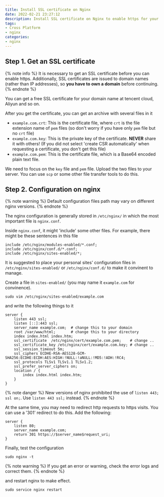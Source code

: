 ```yaml
---
title: Install SSL certificate on Nginx
date: 2022-02-21 23:27:12
description: Install SSL certificate on Nginx to enable https for your website. 
tags: 
- Cross Platform
- nginx 
categories: 
- nginx
---
```


## Step 1. Get an SSL certificate

{% note info %}
It is necessary to get an SSL certificate before you can enable https. Additionally, SSL certificates are issued to domain names (rather than IP addresses), so **you have to own a domain** before continuing. 
{% endnote %}

You can get a free SSL certificate for your domain name at tencent cloud, Aliyun and so on.

After you get the certificate, you can get an archive with several files in it
  - `example.com.crt`: This is the certificate file, where `crt` is the file extension name of `pem` files (so don't worry if you have only `pem` file but no `crt` file)
  - `example.com.key`: This is the private key of the certificate. **NEVER** share it with others! (If you did not select 'create CSR automatically' when requesting a certificate, you don't get this file)
  - `example.com.pem`: This is the certificate file, which is a Base64 encoded plain text file.

We need to focus on the `key` file and `pem` file. Upload the two files to your server. You can use `scp` or some other file transfer tools to do this. 

## Step 2. Configuration on nginx

{% note warning %}
Default configuration files path may vary on different nginx versions.
{% endnote %}

The nginx configuration is generally stored in `/etc/nginx/` in which the most important file is `nginx.conf`. 

Inside `nginx.conf`, it might 'include' some other files. For example, there might be these sentences in this file

```
include /etc/nginx/modules-enabled/*.conf;
include /etc/nginx/conf.d/*.conf;
include /etc/nginx/sites-enabled/*;
```

It is suggested to place your personal sites' configuration files in `/etc/nginx/sites-enabled/` or `/etc/nginx/conf.d/` to make it convinent to manage. 

Create a file in `sites-enabled/` (you may name it `example.com` for convinence).

```
sudo vim /etc/nginx/sites-enabled/example.com
```

and write the following things to it 

```
server {
    listen 443 ssl;
    listen [::]:443 ssl;
    server_name example.com;  # change this to your domain
    root /var/www/html;       # change this to your directory
    index index.html index.htm;
    ssl_certificate  /etc/nginx/cert/example.com.pem;    # change ..
    ssl_certificate_key /etc/nginx/cert/example.com.key; # change ..
    ssl_session_timeout 5m;
    ssl_ciphers ECDHE-RSA-AES128-GCM-SHA256:ECDHE:ECDH:AES:HIGH:!NULL:!aNULL:!MD5:!ADH:!RC4;
    ssl_protocols TLSv1 TLSv1.1 TLSv1.2;
    ssl_prefer_server_ciphers on;
    location / {
        index index.html index.htm;
    }
}
```

{% note danger %}
New versions of nginx prohibited the use of `listen 443; ssl on;`. Use `listen 443 ssl;` instead.
{% endnote %}

At the same time, you may need to redirect http requests to https visits. You can use a '301' redirect to do this. Add the following:

```
server {
    listen 80;
    server_name example.com;
    return 301 https://$server_name$request_uri;
}
```

Finally, test the configuration

```shell
sudo nginx -t
```
{% note warning %}
If you get an error or warning, check the error logs and correct them.
{% endnote %}

and restart nginx to make effect.

```shell
sudo service nginx restart
```